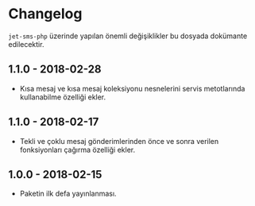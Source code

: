 # Changelog

`jet-sms-php` üzerinde yapılan önemli değişiklikler bu dosyada dokümante edilecektir.

## 1.1.0 - 2018-02-28
- Kısa mesaj ve kısa mesaj koleksiyonu nesnelerini servis metotlarında kullanabilme özelliği ekler.

## 1.1.0 - 2018-02-17
- Tekli ve çoklu mesaj gönderimlerinden önce ve sonra verilen fonksiyonları çağırma özelliği ekler.

## 1.0.0 - 2018-02-15
- Paketin ilk defa yayınlanması.
